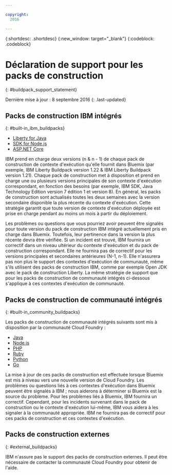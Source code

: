 ```yaml
---

copyright:
  2016

---
```


{:shortdesc: .shortdesc}
{:new_window: target="_blank"}
{:codeblock: .codeblock}

# Déclaration de support pour les packs de construction 
{: #buildpack_support_statement}

Dernière mise à jour : 8 septembre 2016
{: .last-updated}

## Packs de construction IBM intégrés 
{: #built-in_ibm_buildpacks}

* [Liberty for Java](../runtimes/liberty/index.html)
* [SDK for Node.js](../runtimes/nodejs/index.html)
* [ASP.NET Core](../runtimes/dotnet/index.html)

IBM prend en charge deux versions (n & n - 1) de chaque pack de construction de contexte d'exécution qu'elle fournit dans Bluemix (par
exemple, IBM Liberty Buildpack version 1.22 & IBM
Liberty Buildpack version 1.21). Chaque pack de construction met à disposition et prend en charge une ou plusieurs versions principales de son contexte
d'exécution correspondant, en fonction des besoins (par exemple, IBM SDK, Java Technology Edition version 7 édition 1 et version 8). En général, les packs
de construction sont actualisés toutes les deux semaines avec la version secondaire disponible la plus récente du contexte d'exécution. Cette stratégie
garantit que toute version de contexte d'exécution déployée est prise en charge pendant au moins un mois à partir du déploiement.


Les problèmes ou questions que vous pourriez avoir peuvent être signalés pour toute version du pack de construction IBM intégré
actuellement pris en charge dans Bluemix. Toutefois, leur pertinence dans la version la plus récente devra être vérifiée.
Si un incident est trouvé, IBM fournira un correctif dans un niveau ultérieur du contexte d'exécution et du pack de construction correspondant.
Elle ne fournira pas de correctif pour les versions principales et secondaires antérieures (N-1, n-1). Elle n'assurera pas non plus le support des
contextes d'exécution de communauté, même s'ils utilisent des packs de construction IBM, comme par exemple Open JDK avec le pack de construction Liberty.
La même stratégie de support que pour les packs de construction de communauté intégrés ci-dessous s'applique à ces contextes d'exécution de communauté.


## Packs de construction de communauté intégrés
{: #built-in_community_buildpacks}

Les packs de construction de communauté intégrés suivants sont mis à disposition par la communauté Cloud Foundry :


* [Java](../runtimes/tomcat/index.html)
* [Node.js](https://github.com/cloudfoundry/nodejs-buildpack)
* [PHP](../runtimes/php/index.html)
* [Ruby](../runtimes/ruby/index.html)
* [Python](../runtimes/python/index.html)
* [Go](../runtimes/go/index.html)

La mise à jour de ces packs de construction est effectuée lorsque Bluemix est mis à niveau vers une nouvelle version de Cloud Foundry. Les
problèmes ou questions liés à ces contextes d'exécution dans Bluemix peuvent être signalés à IBM ; nous aiderons à déterminer si Bluemix est la
source
du problème. Pour les problèmes liés à Bluemix, IBM fournira un correctif. Cependant, pour les incidents survenant dans le pack de construction ou le
contexte d'exécution lui-même, IBM vous aidera à les signaler à la communauté appropriée. IBM ne fournira pas de correctif pour ces packs de
construction et ces contextes d'exécution.


## Packs de construction externes
{: #external_buildpacks}


IBM n'assure pas le support des packs de construction externes. Il peut être nécessaire de contacter la communauté Cloud Foundry pour obtenir de
l'aide.
 


